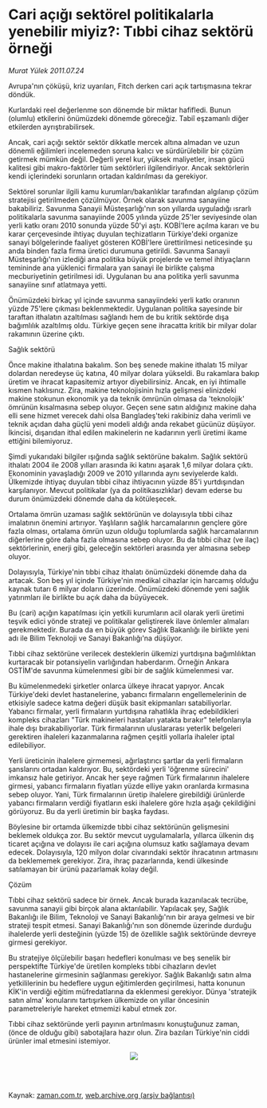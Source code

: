 # Cari açığı sektörel politikalarla yenebilir  miyiz?: Tıbbi cihaz sektörü örneği

*Murat Yülek 2011.07.24*

<td class="columnist-detail">
<p>Avrupa'nın çöküşü, kriz uyarıları, Fitch derken cari açık tartışmasına tekrar döndük.</p>
<p>
<div id="haberMetinDiv">
<p> Kurlardaki reel değerlenme son dönemde bir miktar hafifledi. Bunun (olumlu) etkilerini önümüzdeki dönemde göreceğiz. Tabiî eşzamanlı diğer etkilerden ayrıştırabilirsek.
<p>Ancak, cari açığı sektör sektör dikkatle mercek altına almadan ve uzun dönemli eğilimleri incelemeden soruna kalıcı ve sürdürülebilir bir çözüm getirmek mümkün değil. Değerli yerel kur, yüksek maliyetler, insan gücü kalitesi gibi makro-faktörler tüm sektörleri ilgilendiriyor. Ancak sektörlerin kendi içlerindeki sorunların ortadan kaldırılması da gerekiyor.
<p>Sektörel sorunlar ilgili kamu kurumları/bakanlıklar tarafından algılanıp çözüm stratejisi getirilmeden çözülmüyor. Örnek olarak savunma sanayiine bakabiliriz. Savunma Sanayii Müsteşarlığı'nın son yıllarda uyguladığı ısrarlı politikalarla savunma sanayiinde 2005 yılında yüzde 25'ler seviyesinde olan yerli katkı oranı 2010 sonunda yüzde 50'yi aştı. KOBİ'lere açılma kararı ve bu karar çerçevesinde ihtiyaç duyulan teçhizatların Türkiye'deki organize sanayi bölgelerinde faaliyet gösteren KOBİ'lere ürettirilmesi neticesinde şu anda binden fazla firma üretici durumuna getirildi. Savunma Sanayii Müsteşarlığı'nın izlediği ana politika büyük projelerde ve temel ihtiyaçların temininde ana yüklenici firmalara yan sanayi ile birlikte çalışma mecburiyetinin getirilmesi idi. Uygulanan bu ana politika yerli savunma sanayiine sınıf atlatmaya yetti.
<p>Önümüzdeki birkaç yıl içinde savunma sanayiindeki yerli katkı oranının yüzde 75'lere çıkması beklenmektedir. Uygulanan politika sayesinde bir taraftan ithalatın azaltılması sağlandı hem de bu kritik sektörde dışa bağımlılık azaltılmış oldu. Türkiye geçen sene ihracatta kritik bir milyar dolar rakamının üzerine çıktı.
<p>Sağlık sektörü
<p>Önce makine ithalatına bakalım. Son beş senede makine ithalatı 15 milyar dolardan neredeyse üç katına, 40 milyar dolara yükseldi. Bu rakamlara bakıp üretim ve ihracat kapasitemiz artıyor diyebilirsiniz. Ancak, en iyi ihtimalle kısmen haklısınız. Zira, makine teknolojisinin hızla gelişmesi elinizdeki makine stokunun ekonomik ya da teknik ömrünün olmasa da 'teknolojik' ömrünün kısalmasına sebep oluyor. Geçen sene satın aldığınız makine daha elli sene hizmet verecek dahi olsa Bangladeş'teki rakibiniz daha verimli ve teknik açıdan daha güçlü yeni modeli aldığı anda rekabet gücünüz düşüyor. İkincisi, dışarıdan ithal edilen makinelerin ne kadarının yerli üretimi ikame ettiğini bilemiyoruz.
<p>Şimdi yukarıdaki bilgiler ışığında sağlık sektörüne bakalım. Sağlık sektörü ithalatı 2004 ile 2008 yılları arasında iki katını aşarak 1,6 milyar dolara çıktı. Ekonominin yavaşladığı 2009 ve 2010 yıllarında aynı seviyelerde kaldı. Ülkemizde ihtiyaç duyulan tıbbi cihaz ihtiyacının yüzde 85'i yurtdışından karşılanıyor. Mevcut politikalar (ya da politikasızlıklar) devam ederse bu durum önümüzdeki dönemde daha da kötüleşecek.
<p>Ortalama ömrün uzaması sağlık sektörünün ve dolayısıyla tıbbi cihaz imalatının önemini artırıyor. Yaşlıların sağlık harcamalarının gençlere göre fazla olması, ortalama ömrün uzun olduğu toplumlarda sağlık harcamalarının diğerlerine göre daha fazla olmasına sebep oluyor. Bu da tıbbi cihaz (ve ilaç) sektörlerinin, enerji gibi, geleceğin sektörleri arasında yer almasına sebep oluyor.
<p>Dolayısıyla, Türkiye'nin tıbbi cihaz ithalatı önümüzdeki dönemde daha da artacak. Son beş yıl içinde Türkiye'nin medikal cihazlar için harcamış olduğu kaynak tutarı 6 milyar doların üzerinde. Önümüzdeki dönemde yeni sağlık yatırımları ile birlikte bu açık daha da büyüyecek.
<p>Bu (cari) açığın kapatılması için yetkili kurumların acil olarak yerli üretimi teşvik edici yönde strateji ve politikalar geliştirerek ilave önlemler almaları gerekmektedir. Burada da en büyük görev Sağlık Bakanlığı ile birlikte yeni adı ile Bilim Teknoloji ve Sanayi Bakanlığı'na düşüyor.
<p>Tıbbi cihaz sektörüne verilecek desteklerin ülkemizi yurtdışına bağımlılıktan kurtaracak bir potansiyelin varlığından haberdarım. Örneğin Ankara OSTİM'de savunma kümelenmesi gibi bir de sağlık kümelenmesi var.
<p>Bu kümelenmedeki şirketler onlarca ülkeye ihracat yapıyor. Ancak Türkiye'deki devlet hastanelerine, yabancı firmaların engellemelerinin de etkisiyle sadece katma değeri düşük basit ekipmanları satabiliyorlar. Yabancı firmalar, yerli firmaların yurtdışına rahatlıkla ihraç edebildikleri kompleks cihazları "Türk makineleri hastaları yatakta bırakır" telefonlarıyla ihale dışı bırakabiliyorlar. Türk firmalarının uluslararası yeterlik belgeleri gerektiren ihaleleri kazanmalarına rağmen çeşitli yollarla ihaleler iptal edilebiliyor.
<p>Yerli üreticinin ihalelere girmemesi, ağırlaştırıcı şartlar da yerli firmaların şanslarını ortadan kaldırıyor. Bu, sektördeki yerli 'öğrenme sürecini' imkansız hale getiriyor. Ancak her şeye rağmen Türk firmalarının ihalelere girmesi, yabancı firmaların fiyatları yüzde elliye yakın oranlarda kırmasına sebep oluyor. Yani, Türk firmalarının üretip ihalelere girebildiği ürünlerde yabancı firmaların verdiği fiyatların eski ihalelere göre hızla aşağı çekildiğini görüyoruz. Bu da yerli üretimin bir başka faydası.
<p>Böylesine bir ortamda ülkemizde tıbbi cihaz sektörünün gelişmesini beklemek oldukça zor. Bu sektör mevcut uygulamalarla, yıllarca ülkenin dış ticaret açığına ve dolayısı ile cari açığına olumsuz katkı sağlamaya devam edecek. Dolayısıyla, 120 milyon dolar civarındaki sektör ihracatının artmasını da beklememek gerekiyor. Zira, ihraç pazarlarında, kendi ülkesinde satılamayan bir ürünü pazarlamak kolay değil.
<p>Çözüm
<p>Tıbbi cihaz sektörü sadece bir örnek. Ancak burada kazanılacak tecrübe, savunma sanayii gibi birçok alana aktarılabilir. Yapılacak şey, Sağlık Bakanlığı ile Bilim, Teknoloji ve Sanayi Bakanlığı'nın bir araya gelmesi ve bir strateji tespit etmesi. Sanayi Bakanlığı'nın son dönemde üzerinde durduğu ihalelerde yerli desteğinin (yüzde 15) de özellikle sağlık sektöründe devreye girmesi gerekiyor.
<p>Bu stratejiye ölçülebilir başarı hedefleri konulması ve beş senelik bir perspektifte Türkiye'de üretilen kompleks tıbbi cihazların devlet hastanelerine girmesinin sağlanması gerekiyor. Sağlık Bakanlığı satın alma yetkililerinin bu hedeflere uygun eğitimlerden geçirilmesi, hatta konunun KİK'in verdiği eğitim müfredatlarına da eklenmesi gerekiyor. Dünya 'stratejik satın alma' konularını tartışırken ülkemizde on yıllar öncesinin parametreleriyle hareket etmemizi kabul etmek zor.
<p>Tıbbi cihaz sektöründe yerli payının artırılmasını konuştuğunuz zaman, (önce de olduğu gibi) sabotajlara hazır olun. Zira bazıları Türkiye'nin ciddi ürünler imal etmesini istemiyor.
<p>
<p><p align="center"><img border="0" src="http://web.archive.org/web/20120112114304im_/http://medya.zaman.com.tr/2011/07/24/yulek.jpg"/>
</p></p></p></p></p></p></p></p></p></p></p></p></p></p></p></p></p></p></p></p></p></div>
</p>


<p><br>
		 </br></p></td>

Kaynak: [zaman.com.tr](http://zaman.com.tr/yazar.do?yazino=1161491), [web.archive.org (arşiv bağlantısı)](http://web.archive.org/web/20120112114304/http://www.zaman.com.tr:80/yazar.do?yazino=1161491)
